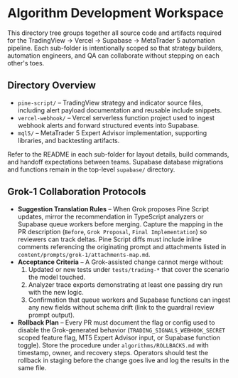 # Algorithm Development Workspace

This directory tree groups together all source code and artifacts required for the
TradingView → Vercel → Supabase → MetaTrader 5 automation pipeline. Each
sub-folder is intentionally scoped so that strategy builders, automation
engineers, and QA can collaborate without stepping on each other's toes.

## Directory Overview

- `pine-script/` – TradingView strategy and indicator source files, including
  alert payload documentation and reusable include snippets.
- `vercel-webhook/` – Vercel serverless function project used to ingest webhook
  alerts and forward structured events into Supabase.
- `mql5/` – MetaTrader 5 Expert Advisor implementation, supporting libraries,
  and backtesting artifacts.

Refer to the README in each sub-folder for layout details, build commands, and
handoff expectations between teams. Supabase database migrations and functions
remain in the top-level `supabase/` directory.

## Grok-1 Collaboration Protocols

- **Suggestion Translation Rules** – When Grok proposes Pine Script updates,
  mirror the recommendation in TypeScript analyzers or Supabase queue workers
  before merging. Capture the mapping in the PR description (`Before`, `Grok
  Proposal`, `Final Implementation`) so reviewers can track deltas. Pine Script
  diffs must include inline comments referencing the originating prompt and
  attachments listed in `content/prompts/grok-1/attachments-map.md`.
- **Acceptance Criteria** – A Grok-assisted change cannot merge without:
  1. Updated or new tests under `tests/trading-*` that cover the scenario the
     model touched.
  2. Analyzer trace exports demonstrating at least one passing dry run with the
     new logic.
  3. Confirmation that queue workers and Supabase functions can ingest any new
     fields without schema drift (link to the guardrail review prompt output).
- **Rollback Plan** – Every PR must document the flag or config used to disable
  the Grok-generated behavior (`TRADING_SIGNALS_WEBHOOK_SECRET` scoped feature
  flag, MT5 Expert Advisor input, or Supabase function toggle). Store the
  procedure under `algorithms/ROLLBACKS.md` with timestamp, owner, and recovery
  steps. Operators should test the rollback in staging before the change goes
  live and log the results in the same file.
